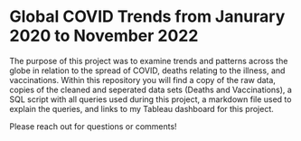 # Global COVID Trends from Janurary 2020 to November 2022

The purpose of this project was to examine trends and patterns across the globe in relation to the spread of COVID, deaths relating to the illness, and vaccinations. Within this repository you will find a copy of the raw data, copies of the cleaned and seperated data sets (Deaths and Vaccinations), a SQL script with all queries used during this project, a markdown file used to explain the queries, and links to my Tableau dashboard for this project. 

Please reach out for questions or comments! 

